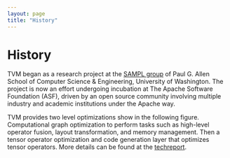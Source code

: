 ```yaml
---
layout: page
title: "History"
---
```

# History

TVM began as a research project at the [SAMPL group](https://sampl.cs.washington.edu/) of
Paul G. Allen School of Computer Science & Engineering, University of Washington.
The project is now an effort undergoing incubation at The Apache Software Foundation (ASF),
driven by an open source community involving multiple industry and academic institutions
under the Apache way.

TVM provides two level optimizations show in the following figure.
Computational graph optimization to perform tasks such as high-level operator fusion, layout transformation, and memory management.
Then a tensor operator optimization and code generation layer that optimizes tensor operators. More details can be found at the [techreport](https://arxiv.org/abs/1802.04799).

